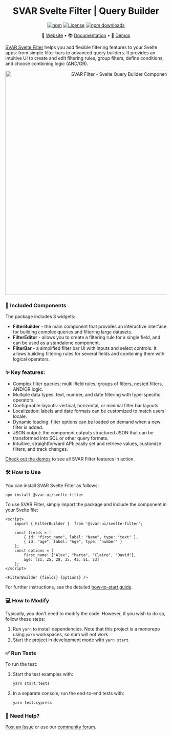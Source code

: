 <div align="center">
	
# SVAR Svelte Filter | Query Builder

[![npm](https://img.shields.io/npm/v/@svar-ui/svelte-filter.svg)](https://www.npmjs.com/package/@svar-ui/svelte-filter)
[![License](https://img.shields.io/github/license/svar-widgets/filter)](https://github.com/svar-widgets/filter/blob/main/license.txt)
[![npm downloads](https://img.shields.io/npm/dm/@svar-ui/svelte-filter.svg)](https://www.npmjs.com/package/@svar-ui/svelte-filter)

</div>

<div align="center">

:link: [Website](https://svar.dev/svelte/filter/) • :books: [Documentation](https://docs.svar.dev/svelte/filter/filter-main-overview) • :eyes: [Demos](https://docs.svar.dev/svelte/filter/samples/)

</div>

[SVAR Svelte Filter](https://svar.dev/svelte/filter/) helps you add flexible filtering features to your Svelte apps: from simple filter bars to advanced query builders. It provides an intuitive UI to create and edit filtering rules, group filters, define conditions, and choose combining logic (AND/OR).

<div align="center">
	
<img src="https://svar.dev/images/github/github_filter.png" alt="SVAR Filter - Svelte Query Builder Component" style="width: 700px;">

</div>

### :jigsaw: Included Components

The package includes 3 widgets:

-   **FilterBuilder** - the main component that provides an interactive interface for building complex queries and filtering large datasets.
-   **FilterEditor** - allows you to create a filtering rule for a single field, and can be used as a standalone component.
-   **FilterBar** - a simplified filter bar UI with inputs and select controls. It allows building filtering rules for several fields and combining them with logical operators.

### :sparkles: Key features:

-   Complex filter queries: multi-field rules, groups of filters, nested filters, AND/OR logic.
-   Multiple data types: text, number, and date filtering with type-specific operators.
-   Configurable layouts: vertical, horizontal, or minimal filter bar layouts.
-   Localization: labels and date formats can be customized to match users' locale.
-   Dynamic loading: filter options can be loaded on demand when a new filter is added.
-   JSON output: the component outputs structured JSON that can be transformed into SQL or other query formats.
-   Intuitive, straightforward API: easily set and retrieve values, customize filters, and track changes.

[Check out the demos](https://docs.svar.dev/svelte/filter/samples/#/base/willow) to see all SVAR Filter features in action.

### :hammer_and_wrench: How to Use

You can install SVAR Svelte Filter as follows:

```
npm install @svar-ui/svelte-filter
```

To use SVAR Filter, simply import the package and include the component in your Svelte file:

```svelte
<script>
    import { FilterBuilder }  from '@svar-ui/svelte-filter';

    const fields = [
        { id: "first_name", label: "Name", type: "text" },
        { id: "age", label: "Age", type: "number" }
    ];
    const options = [
        first_name: ["Alex", "Marta", "Claire", "David"],
        age: [21, 25, 28, 35, 42, 51, 53]
    ];
</script>

<FilterBuilder {fields} {options} />
```

For further instructions, see the detailed [how-to-start guide](https://docs.svar.dev/svelte/filter/getting_started).

### :computer: How to Modify

Typically, you don't need to modify the code. However, if you wish to do so, follow these steps:

1. Run `yarn` to install dependencies. Note that this project is a monorepo using `yarn` workspaces, so npm will not work
2. Start the project in development mode with `yarn start`

### :white_check_mark: Run Tests

To run the test:

1. Start the test examples with:
    ```sh
    yarn start:tests
    ```
2. In a separate console, run the end-to-end tests with:
    ```sh
    yarn test:cypress
    ```

### :speech_balloon: Need Help?

[Post an Issue](https://github.com/svar-widgets/filter/issues/) or use our [community forum](https://forum.svar.dev).
